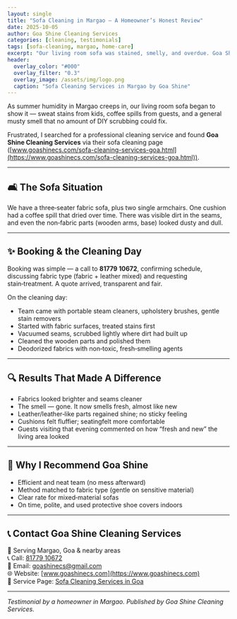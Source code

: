 ```yaml
---
layout: single
title: "Sofa Cleaning in Margao – A Homeowner’s Honest Review"
date: 2025-10-05
author: Goa Shine Cleaning Services
categories: [cleaning, testimonials]
tags: [sofa-cleaning, margao, home-care]
excerpt: "Our living room sofa was stained, smelly, and overdue. Goa Shine’s sofa cleaning in Margao changed all that."
header:
  overlay_color: "#000"
  overlay_filter: "0.3"
  overlay_image: /assets/img/logo.png
  caption: "Sofa Cleaning Services in Margao by Goa Shine"
---
```


As summer humidity in Margao creeps in, our living room sofa began to show it — sweat stains from kids, coffee spills from guests, and a general musty smell that no amount of DIY scrubbing could fix.  

Frustrated, I searched for a professional cleaning service and found **Goa Shine Cleaning Services** via their sofa cleaning page ([www.goashinecs.com/sofa-cleaning-services-goa.html](https://www.goashinecs.com/sofa-cleaning-services-goa.html)).

---

## 🛋️ The Sofa Situation

We have a three‑seater fabric sofa, plus two single armchairs. One cushion had a coffee spill that dried over time. There was visible dirt in the seams, and even the non‑fabric parts (wooden arms, base) looked dusty and dull.

---

## ✨ Booking & the Cleaning Day

Booking was simple — a call to **81779 10672**, confirming schedule, discussing fabric type (fabric + leather mixed) and requesting stain‑treatment. A quote arrived, transparent and fair.

On the cleaning day:

- Team came with portable steam cleaners, upholstery brushes, gentle stain removers  
- Started with fabric surfaces, treated stains first  
- Vacuumed seams, scrubbed lightly where dirt had built up  
- Cleaned the wooden parts and polished them  
- Deodorized fabrics with non‑toxic, fresh‑smelling agents  

---

## 🔍 Results That Made A Difference

- Fabrics looked brighter and seams cleaner  
- The smell — gone. It now smells fresh, almost like new  
- Leather/leather‑like parts regained shine; no sticky feeling  
- Cushions felt fluffier; seatingfelt more comfortable  
- Guests visiting that evening commented on how “fresh and new” the living area looked

---

## 🤝 Why I Recommend Goa Shine

- Efficient and neat team (no mess afterward)  
- Method matched to fabric type (gentle on sensitive material)  
- Clear rate for mixed‑material sofas  
- On time, polite, and used protective shoe covers indoors  

---

## 📞 Contact Goa Shine Cleaning Services

📍 Serving Margao, Goa & nearby areas  
📞 Call: [81779 10672](tel:+918177910672)  
📧 Email: [goashinecs@gmail.com](mailto:goashinecs@gmail.com)  
🌐 Website: [www.goashinecs.com](https://www.goashinecs.com)  
🔗 Service Page: [Sofa Cleaning Services in Goa](https://www.goashinecs.com/sofa-cleaning-services-goa.html)

---

*Testimonial by a homeowner in Margao. Published by Goa Shine Cleaning Services.*
